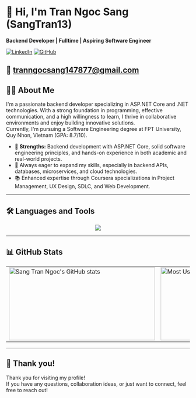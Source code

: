 ﻿# 👋 Hi, I'm Tran Ngoc Sang (SangTran13)

**Backend Developer | Fulltime | Aspiring Software Engineer**

[![LinkedIn](https://img.shields.io/badge/LinkedIn-sangtn13-blue?logo=linkedin&style=flat-square)](https://www.linkedin.com/in/sangtn13)
[![GitHub](https://img.shields.io/badge/GitHub-SangTran13-black?logo=github&style=flat-square)](https://github.com/SangTran13)

📧 tranngocsang147877@gmail.com  
---

## 🧑‍💻 About Me

I'm a passionate backend developer specializing in ASP.NET Core and .NET technologies. With a strong foundation in programming, effective communication, and a high willingness to learn, I thrive in collaborative environments and enjoy building innovative solutions.  
Currently, I'm pursuing a Software Engineering degree at FPT University, Quy Nhon, Vietnam (GPA: 8.7/10).

- 💪 **Strengths:** Backend development with ASP.NET Core, solid software engineering principles, and hands-on experience in both academic and real-world projects.
- 🚀 Always eager to expand my skills, especially in backend APIs, databases, microservices, and cloud technologies.
- 📚 Enhanced expertise through Coursera specializations in Project Management, UX Design, SDLC, and Web Development.

---

## 🛠️ Languages and Tools

<p align="center">
  <a href="https://skillicons.dev">
    <img src="https://skillicons.dev/icons?i=dotnet,java,docker,sqlserver,postgre,bootstrap,css,discord,firebase,github,gitlab,html,js,kotlin,linux,linkedin,notion,nodejs,visualstudio,vscode&perline=5" />
  </a>
</p>

---

## 📊 GitHub Stats

<div align="center">

  <table>
    <tr>
      <td>
        <img src="https://github-readme-stats.vercel.app/api?username=SangTran13&show_icons=true&theme=dracula" alt="Sang Tran Ngoc's GitHub stats" width="400" height="200"/>
      </td>
      <td>
        <img src="https://github-readme-stats.vercel.app/api/top-langs/?username=SangTran13&layout=compact" alt="Most Used Languages" width="400" height="200"/>
      </td>
    </tr>
  </table>

</div>

---

## 🙏 Thank you!

Thank you for visiting my profile!  
If you have any questions, collaboration ideas, or just want to connect, feel free to reach out!

